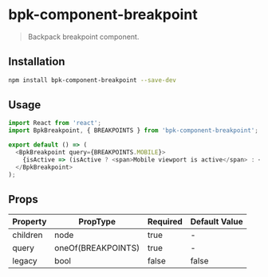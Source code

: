 # bpk-component-breakpoint

> Backpack breakpoint component.

## Installation

```sh
npm install bpk-component-breakpoint --save-dev
```

## Usage

```js
import React from 'react';
import BpkBreakpoint, { BREAKPOINTS } from 'bpk-component-breakpoint';

export default () => (
  <BpkBreakpoint query={BREAKPOINTS.MOBILE}>
    {isActive => (isActive ? <span>Mobile viewport is active</span> : <span>Mobile viewport is inactive</span>)}
  </BpkBreakpoint>
);
```

## Props

| Property  | PropType           | Required | Default Value |
| --------- | ------------------ | -------- | ------------- |
| children  | node               | true     | -             |
| query     | oneOf(BREAKPOINTS) | true     | -             |
| legacy    | bool               | false    | false         |
